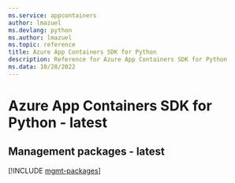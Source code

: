 ```yaml
---
ms.service: appcontainers
author: lmazuel
ms.devlang: python
ms.author: lmazuel
ms.topic: reference
title: Azure App Containers SDK for Python
description: Reference for Azure App Containers SDK for Python
ms.data: 10/28/2022
---
```

# Azure App Containers SDK for Python - latest

## Management packages - latest
[!INCLUDE [mgmt-packages](app-containers-mgmt-index.md)]